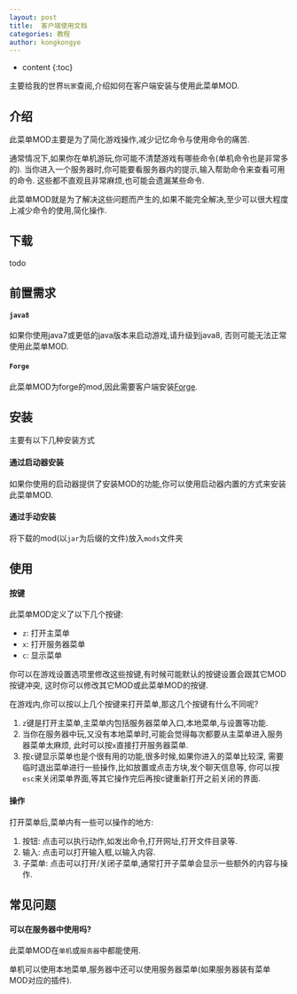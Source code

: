 ```yaml
---
layout: post
title:  客户端使用文档
categories: 教程
author: kongkongye
---
```


* content
{:toc}

主要给我的世界`玩家`查阅,介绍如何在客户端安装与使用此菜单MOD.




## 介绍
此菜单MOD主要是为了简化游戏操作,减少记忆命令与使用命令的痛苦.

通常情况下,如果你在单机游玩,你可能不清楚游戏有哪些命令(单机命令也是非常多的).
当你进入一个服务器时,你可能要看服务器内的提示,输入帮助命令来查看可用的命令.
这些都不直观且非常麻烦,也可能会遗漏某些命令.

此菜单MOD就是为了解决这些问题而产生的,如果不能完全解决,至少可以很大程度上减少命令的使用,简化操作.

## 下载
todo

## 前置需求
#### `java8`
如果你使用java7或更低的java版本来启动游戏,请升级到java8,
否则可能无法正常使用此菜单MOD.

#### `Forge`
此菜单MOD为forge的mod,因此需要客户端安装[Forge](https://files.minecraftforge.net/).

## 安装
主要有以下几种安装方式

#### 通过启动器安装
如果你使用的启动器提供了安装MOD的功能,你可以使用启动器内置的方式来安装此菜单MOD.

#### 通过手动安装
将下载的mod(以`jar`为后缀的文件)放入`mods`文件夹

## 使用

#### 按键
此菜单MOD定义了以下几个按键:

* `z`: 打开主菜单
* `x`: 打开服务器菜单
* `c`: 显示菜单

你可以在游戏设置选项里修改这些按键,有时候可能默认的按键设置会跟其它MOD按键冲突,
这时你可以修改其它MOD或此菜单MOD的按键.

在游戏内,你可以按以上几个按键来打开菜单,那这几个按键有什么不同呢?

1. `z`键是打开主菜单,主菜单内包括服务器菜单入口,本地菜单,与设置等功能.
2. 当你在服务器中玩,又没有本地菜单时,可能会觉得每次都要从主菜单进入服务器菜单太麻烦,
此时可以按`x`直接打开服务器菜单.
3. 按`c`键显示菜单也是个很有用的功能,很多时候,如果你进入的菜单比较深,
需要临时退出菜单进行一些操作,比如放置或点击方块,发个聊天信息等,
你可以按`esc`来关闭菜单界面,等其它操作完后再按c键重新打开之前关闭的界面.

#### 操作
打开菜单后,菜单内有一些可以操作的地方:

1. 按钮: 点击可以执行动作,如发出命令,打开网址,打开文件目录等.
2. 输入: 点击可以打开输入框,以输入内容.
3. 子菜单: 点击可以打开/关闭子菜单,通常打开子菜单会显示一些额外的内容与操作.

## 常见问题
#### 可以在服务器中使用吗?
此菜单MOD在`单机`或`服务器`中都能使用.

单机可以使用本地菜单,服务器中还可以使用服务器菜单(如果服务器装有菜单MOD对应的插件).
